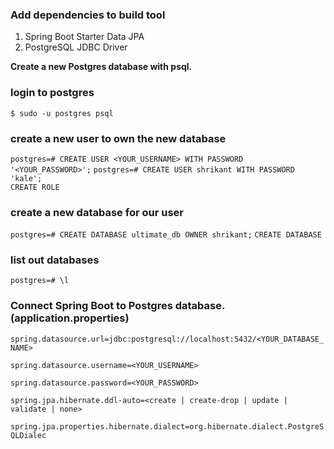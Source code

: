 ### **Add dependencies to build tool**
1. Spring Boot Starter Data JPA
2. PostgreSQL JDBC Driver

**Create a new Postgres database with psql.**

### login to postgres

`$ sudo -u postgres psql`

### create a new user to own the new database

`postgres=# CREATE USER <YOUR_USERNAME> WITH PASSWORD '<YOUR_PASSWORD>';`
`postgres=# CREATE USER shrikant WITH PASSWORD 'kale';`  
`CREATE ROLE`

### create a new database for our user

`postgres=# CREATE DATABASE ultimate_db OWNER shrikant;`
`CREATE DATABASE`

### list out databases

`postgres=# \l`

### **Connect Spring Boot to Postgres database. (application.properties)**
`spring.datasource.url=jdbc:postgresql://localhost:5432/<YOUR_DATABASE_NAME>`

`spring.datasource.username=<YOUR_USERNAME>`

`spring.datasource.password=<YOUR_PASSWORD>`

`spring.jpa.hibernate.ddl-auto=<create | create-drop | update | validate | none>`

`spring.jpa.properties.hibernate.dialect=org.hibernate.dialect.PostgreSQLDialec`